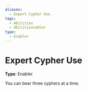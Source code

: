 ```yaml
---
aliases:
  - Expert Cypher Use
tags:
  - Abilities
  - Abilitiesnabler
type:
  - Enabler
---
```


# Expert Cypher Use

**Type**: Enabler

You can bear three cyphers at a time. 
